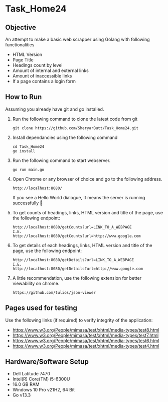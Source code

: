 # Task_Home24

## Objective

An attempt to make a basic web scrapper using Golang with following functionalities

- HTML Version
- Page Title
- Headings count by level
- Amount of internal and external links
- Amount of inaccessible links
- If a page contains a login form

## How to Run

Assuming you already have git and go installed.

1. Run the following command to clone the latest code from git

   ```
   git clone https://github.com/SheryarButt/Task_Home24.git
   ```
2. Install dependancies using the following command

   ```
   cd Task_Home24
   go install
   ```
3. Run the following command to start webserver.

   ```
   go run main.go
   ```
4. Open Chrome or any browser of choice and go to the following address.

   ```
   http://localhost:8080/
   ```

   If you see a Hello World dialogue, It means the server is running successfully 🥳
5. To get counts of headings, links, HTML version and title of the page, use the following endpoint:

   ```
   http://localhost:8080/getCounts?url=LINK_TO_A_WEBPAGE
   I.E. 
   http://localhost:8080/getCounts?url=http://www.google.com
   ```
6. To get details of each headings, links, HTML version and title of the page, use the following endpoint:

   ```
   http://localhost:8080/getDetails?url=LINK_TO_A_WEBPAGE
   I.E. 
   http://localhost:8080/getDetails?url=http://www.google.com
   ```
7. A little recommendation, use the following extension for better viewability on chrome.

   ```
   https://github.com/tulios/json-viewer
   ```

## Pages used for testing

 Use the following links (if required) to verify integrity of the application:

- https://www.w3.org/People/mimasa/test/xhtml/media-types/test8.html
- https://www.w3.org/People/mimasa/test/xhtml/media-types/test7.html
- https://www.w3.org/People/mimasa/test/xhtml/media-types/test6.html
- https://www.w3.org/People/mimasa/test/xhtml/media-types/test4.html

## Hardware/Software Setup 

 - Dell Latitude 7470 
 - Intel(R) Core(TM) i5-6300U
 - 16.0 GB RAM
 - Windows 10 Pro v21H2, 64 Bit
 - Go v13.3